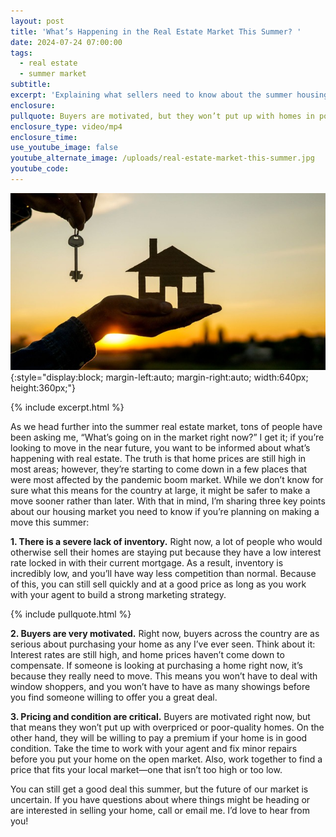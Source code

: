 ```yaml
---
layout: post
title: 'What’s Happening in the Real Estate Market This Summer? '
date: 2024-07-24 07:00:00
tags:
  - real estate
  - summer market
subtitle:
excerpt: 'Explaining what sellers need to know about the summer housing market. '
enclosure:
pullquote: Buyers are motivated, but they won’t put up with homes in poor condition.
enclosure_type: video/mp4
enclosure_time:
use_youtube_image: false
youtube_alternate_image: /uploads/real-estate-market-this-summer.jpg
youtube_code:
---
```

![](/uploads/real-estate-market-this-summer-1.jpg){:style="display:block; margin-left:auto; margin-right:auto; width:640px; height:360px;"}

{% include excerpt.html %}

As we head further into the summer real estate market, tons of people have been asking me, “What’s going on in the market right now?” I get it; if you’re looking to move in the near future, you want to be informed about what’s happening with real estate. The truth is that home prices are still high in most areas; however, they’re starting to come down in a few places that were most affected by the pandemic boom market. While we don’t know for sure what this means for the country at large, it might be safer to make a move sooner rather than later. With that in mind, I’m sharing three key points about our housing market you need to know if you’re planning on making a move this summer:

**1\. There is a severe lack of inventory.** Right now, a lot of people who would otherwise sell their homes are staying put because they have a low interest rate locked in with their current mortgage. As a result, inventory is incredibly low, and you’ll have way less competition than normal. Because of this, you can still sell quickly and at a good price as long as you work with your agent to build a strong marketing strategy.

{% include pullquote.html %}

**2\. Buyers are very motivated.** Right now, buyers across the country are as serious about purchasing your home as any I’ve ever seen. Think about it: Interest rates are still high, and home prices haven’t come down to compensate. If someone is looking at purchasing a home right now, it’s because they really need to move. This means you won’t have to deal with window shoppers, and you won’t have to have as many showings before you find someone willing to offer you a great deal.

**3\. Pricing and condition are critical.** Buyers are motivated right now, but that means they won’t put up with overpriced or poor-quality homes. On the other hand, they will be willing to pay a premium if your home is in good condition. Take the time to work with your agent and fix minor repairs before you put your home on the open market. Also, work together to find a price that fits your local market—one that isn’t too high or too low.

You can still get a good deal this summer, but the future of our market is uncertain. If you have questions about where things might be heading or are interested in selling your home, call or email me. I’d love to hear from you!<br>